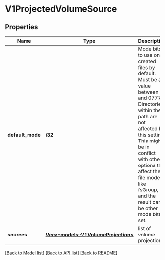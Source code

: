 # V1ProjectedVolumeSource

## Properties
Name | Type | Description | Notes
------------ | ------------- | ------------- | -------------
**default_mode** | **i32** | Mode bits to use on created files by default. Must be a value between 0 and 0777. Directories within the path are not affected by this setting. This might be in conflict with other options that affect the file mode, like fsGroup, and the result can be other mode bits set. | [optional] [default to null]
**sources** | [**Vec<::models::V1VolumeProjection>**](v1.VolumeProjection.md) | list of volume projections | [default to null]

[[Back to Model list]](../README.md#documentation-for-models) [[Back to API list]](../README.md#documentation-for-api-endpoints) [[Back to README]](../README.md)


